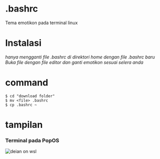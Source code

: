 # .bashrc
Tema emotikon pada terminal linux
<br>
# Instalasi
<i>hanya mengganti file .bashrc di direktori home dengan file .bashrc baru</i><br>
<i>Buka file dengan file editor dan ganti emotikon sesuai selera anda</i><br>

# command
```
$ cd "download folder"
$ mv <file> .bashrc
$ cp .bashrc ~
```

# tampilan
### Terminal pada PopOS
![deian on wsl](https://raw.githubusercontent.com/bukanspot/.bashrc/two_line/terminal-gnome.png)
